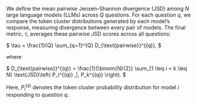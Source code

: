 We define the mean pairwise Jensen–Shannon divergence (JSD) among $N$ large language models (LLMs) across $Q$ questions. 
For each question $q$, we compare the token cluster distributions generated by each model’s response, 
measuring divergence between every pair of models. The final metric, $\tau$, averages these pairwise JSD scores across all questions:

$
\tau = \frac{1}{Q} \sum_{q=1}^{Q} D_{\text{pairwise}}^{(q)},
$

where

$
D_{\text{pairwise}}^{(q)} = \frac{1}{\binom{N}{2}} 
\sum_{1 \leq i < k \leq N} 
\text{JSD}\left( P_i^{(q)} \,\|\, P_k^{(q)} \right).
$

Here, $P_i^{(q)}$ denotes the token cluster probability distribution for model $i$ responding to question $q$.
